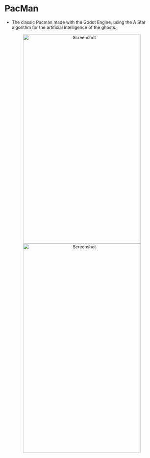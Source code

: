 # PacMan

- The classic Pacman made with the Godot Engine, using the A Star algorithm for the artificial intelligence of the ghosts.

<div align="center">
    <img src="https://user-images.githubusercontent.com/62486215/143659994-d742a2e9-4cca-45e7-8527-5ea88ab482ce.jpeg" alt="Screenshot" width="384" height="682"">
    <img src="https://user-images.githubusercontent.com/62486215/143659996-64d051c7-6f11-4981-b162-e5ac3d9c1928.jpeg" alt="Screenshot" width="384" height="682">
</div>
